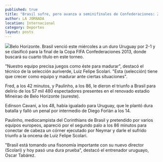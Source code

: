 ```yaml
---
published: true
title: "Brasil sufre, pero avanza a seminifinales de Confederaciones: 2-1 a Uruguay"
author: LA JORNADA
location: Internacional
category: Deportes
layout: posts
---
```


![](http://i.imgur.com/aYZ8ddhm.jpg)Belo Horizonte. Brasil venció este miércoles a un duro Uruguay por 2-1 y se clasificó para la final de la Copa FIFA Confederaciones 2013, donde buscará su cuarto título en este torneo.

"Nuestro equipo precisa juegos como éste para madurar", destacó el técnico de la selección auriverde, Luiz Felipe Scolari. "Esta (selección) tiene que crecer como equipo y madurar ante ciertas situaciones".

Fred, a los 42 minutos, y Paulinho, a los 86, le dieron el triunfo a Brasil para delirio de los 57 mil 480 espectadores presentes en el renovado estadio Mineirao de Belo Horizonte (sureste).

Edinson Cavani, a los 48, había igualado para Uruguay, que le plantó dura batalla y falló un penal por intermedio de Diego Forlán a los 14.

Paulinho, mediocampista del Corinthians de Brasil y pretendido por varios equipos europeos, apareció por el segundo palo a los 86 minutos para conectar de cabeza un córner ejecutado por Neymar y darle el sufrido triunfo a la oncena de Luiz Felipe Scolari.

"Brasil está tomando una fisonomía importante con su nuevo director (Scolari) y hoy pasó una dura prueba", destacó el entrenador uruguayo, Oscar Tabárez.

